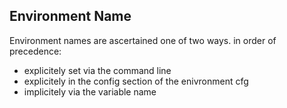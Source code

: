 Environment Name 
-----------------------------
Environment names are ascertained one of two ways. in order of precedence:
* explicitely set via the command line
* explicitely in the config section of the enivronment cfg
* implicitely via the variable name
